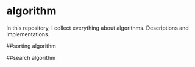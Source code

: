 # algorithm

In this repository, I collect everything about algorithms. Descriptions and implementations.

##sorting algorithm

##search algorithm

